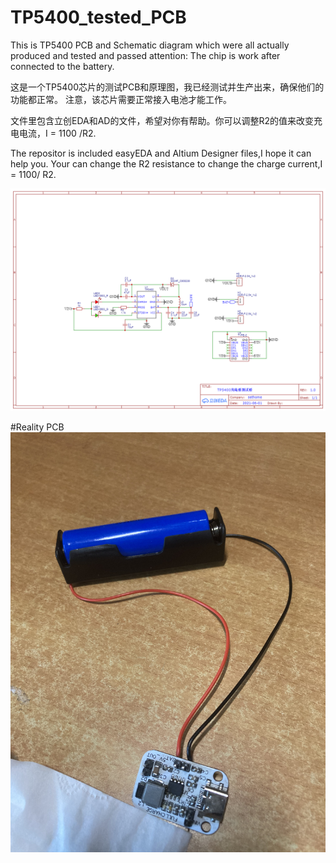 # TP5400_tested_PCB
This is TP5400 PCB and Schematic diagram which were all actually produced and tested and passed
attention: The chip is work after connected to the battery.

这是一个TP5400芯片的测试PCB和原理图，我已经测试并生产出来，确保他们的功能都正常。
注意，该芯片需要正常接入电池才能工作。

文件里包含立创EDA和AD的文件，希望对你有帮助。你可以调整R2的值来改变充电电流，I = 1100 /R2.

The repositor is included easyEDA and Altium Designer files,I hope it can help you.
Your can change the R2 resistance to change the charge current,I = 1100/ R2.

![image](https://github.com/sethome2/TP5400_tested_PCB/blob/main/Schematic_TP5400%E7%94%B5%E6%B1%A0%E5%85%85%E7%94%B5%E5%99%A8%E6%B5%8B%E8%AF%95%E6%9D%BF_2021-06-20.png)
 
#Reality PCB
![image](https://github.com/sethome2/TP5400_tested_PCB/blob/main/RealityPCB.JPG)
 
